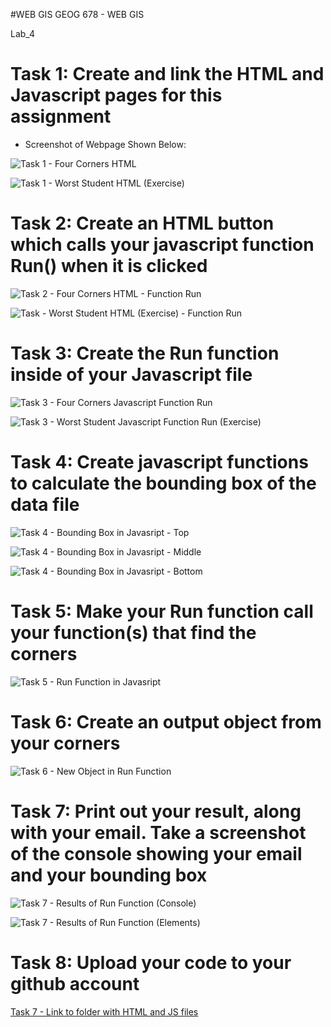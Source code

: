 #WEB GIS
GEOG 678 - WEB GIS

Lab_4

# Task 1: Create and link the HTML and Javascript pages for this assignment

- Screenshot of Webpage Shown Below:

![Task 1 - Four Corners HTML](https://github.com/jbs0710/Strickland_GEOG678/blob/main/Lab_4/Lab4Screenshots/HTML_TurnIn.PNG)

![Task 1 - Worst Student HTML (Exercise)](https://github.com/jbs0710/Strickland_GEOG678/blob/main/Lab_4/Lab4Screenshots/HTML_Exercise.PNG)


# Task 2: Create an HTML button which calls your javascript function Run() when it is clicked

![Task 2 - Four Corners HTML - Function Run](https://github.com/jbs0710/Strickland_GEOG678/blob/main/Lab_4/Lab4Screenshots/HTML_TurnIn.PNG)

![Task  - Worst Student HTML (Exercise) - Function Run](https://github.com/jbs0710/Strickland_GEOG678/blob/main/Lab_4/Lab4Screenshots/HTML_Exercise.PNG)


# Task 3: Create the Run function inside of your Javascript file

![Task 3 - Four Corners Javascript Function Run](https://github.com/jbs0710/Strickland_GEOG678/blob/main/Lab_4/Lab4Screenshots/Script.JS_TurnIn_Bottom.PNG)

![Task 3 - Worst Student Javascript Function Run (Exercise)](https://github.com/jbs0710/Strickland_GEOG678/blob/main/Lab_4/Lab4Screenshots/WorstStudent.JS_Bottom_Exercise.PNG)


# Task 4: Create javascript functions to calculate the bounding box of the data file

![Task 4 - Bounding Box in Javasript - Top](https://github.com/jbs0710/Strickland_GEOG678/blob/main/Lab_4/Lab4Screenshots/Script.JS_TurnIn_Top.PNG)

![Task 4 - Bounding Box in Javasript - Middle](https://github.com/jbs0710/Strickland_GEOG678/blob/main/Lab_4/Lab4Screenshots/Script.JS_TurnIn_Middle.PNG)

![Task 4 - Bounding Box in Javasript - Bottom](https://github.com/jbs0710/Strickland_GEOG678/blob/main/Lab_4/Lab4Screenshots/Script.JS_TurnIn_Bottom.PNG)


# Task 5: Make your Run function call your function(s) that find the corners

![Task 5 - Run Function in Javasript](https://github.com/jbs0710/Strickland_GEOG678/blob/main/Lab_4/Lab4Screenshots/Script.JS_TurnIn_Bottom.PNG)


# Task 6: Create an output object from your corners

![Task 6 - New Object in Run Function](https://github.com/jbs0710/Strickland_GEOG678/blob/main/Lab_4/Lab4Screenshots/Script.JS_TurnIn_Bottom.PNG)


# Task 7: Print out your result, along with your email. Take a screenshot of the console showing your email and your bounding box

![Task 7 - Results of Run Function (Console)](https://github.com/jbs0710/Strickland_GEOG678/blob/main/Lab_4/Lab4Screenshots/HTML_WebPage_TurnIn_Console.PNG)

![Task 7 - Results of Run Function (Elements)](https://github.com/jbs0710/Strickland_GEOG678/blob/main/Lab_4/Lab4Screenshots/HTML_WebPage_TurnIn_Elements.PNG)


# Task 8: Upload your code to your github account

[Task 7 - Link to folder with HTML and JS files](https://github.com/jbs0710/Strickland_GEOG678/tree/main/Lab_4/Lab4_TurnIn)





